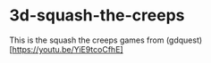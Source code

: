 # 3d-squash-the-creeps
This is the squash the creeps games from (gdquest)[https://youtu.be/YiE9tcoCfhE] 
